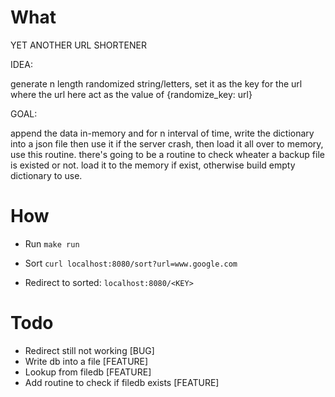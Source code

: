 # What

YET ANOTHER URL SHORTENER

IDEA: 

generate n length randomized string/letters, set it as the key for the url
where the url here act as the value of {randomize_key: url}

GOAL:

append the data in-memory and for n interval of time, write the dictionary into a json file
then use it if the server crash, then load it all over to memory, use this routine. there's 
going to be a routine to check wheater a backup file is existed or not. load it to the memory if
exist, otherwise build empty dictionary to use. 


# How

- Run `make run`

- Sort `curl localhost:8080/sort?url=www.google.com`

- Redirect to sorted: `localhost:8080/<KEY>`

# Todo

- Redirect still not working [BUG]
- Write db into a file [FEATURE]
- Lookup from filedb [FEATURE]
- Add routine to check if filedb exists [FEATURE]
